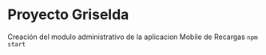 # Proyecto Griselda

Creación del modulo administrativo de la aplicacion Mobile de Recargas
``` npm start  ```